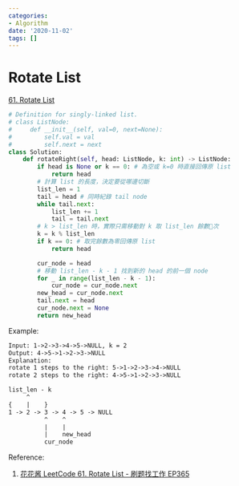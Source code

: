 ```yaml
---
categories:
- Algorithm
date: '2020-11-02'
tags: []
---
```


# Rotate List

[61. Rotate List](https://leetcode.com/problems/rotate-list/)

```python
# Definition for singly-linked list.
# class ListNode:
#     def __init__(self, val=0, next=None):
#         self.val = val
#         self.next = next
class Solution:
    def rotateRight(self, head: ListNode, k: int) -> ListNode:
        if head is None or k == 0: # 為空或 k=0 時直接回傳原 list
            return head
        # 計算 list 的長度，決定要從哪邊切斷
        list_len = 1
        tail = head # 同時紀錄 tail node
        while tail.next:
            list_len += 1
            tail = tail.next
        # k > list_len 時，實際只需移動對 k 取 list_len 餘數次
        k = k % list_len
        if k == 0: # 取完餘數為零回傳原 list
            return head

        cur_node = head
        # 移動 list_len - k - 1 找到新的 head 的前一個 node
        for _ in range(list_len - k - 1):
            cur_node = cur_node.next
        new_head = cur_node.next
        tail.next = head
        cur_node.next = None
        return new_head
```

Example:

```txt
Input: 1->2->3->4->5->NULL, k = 2
Output: 4->5->1->2->3->NULL
Explanation:
rotate 1 steps to the right: 5->1->2->3->4->NULL
rotate 2 steps to the right: 4->5->1->2->3->NULL
```

```txt
list_len - k
     ^
{    |    }
1 -> 2 -> 3 -> 4 -> 5 -> NULL
          ^    ^
          |    |
          |    new_head
          cur_node
```

Reference:

1. [花花酱 LeetCode 61. Rotate List - 刷题找工作 EP365](https://youtu.be/a4XZu2VVE9Q)